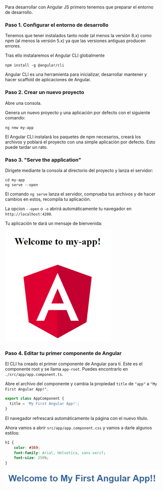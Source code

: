 Para desarrollar con Angular JS primero tenemos que preparar el entorno de desarrollo.

### Paso 1. Configurar el entorno de desarrollo

Tenemos que tener instalados tanto node (al menos la versión 8.x) como npm (al menos la versión 5.x) ya que las versiones antiguas producen errores.

Tras ello instalaremos el Angular CLI globalmente

`npm install -g @angular/cli`

Angular CLI es una herramienta para inicializar, desarrollar mantener y hacer scaffold de aplicaciones de Angular.

### Paso 2. Crear un nuevo proyecto

Abre una consola.

Genera un nuevo proyecto y una aplicación por defecto con el siguiente comando:

`ng new my-app`

El Angular CLI instalará los paquetes de npm necesarios, creará los archivos y poblará el proyecto con una simple aplicación por defecto. Esto puede tardar un rato.

### Paso 3. "Serve the application"

Dirigete mediante la consola al directorio del proyecto y lanza el servidor:

```
cd my-app
ng serve --open
```

El comando `ng serve` lanza el servidor, comprueba tus archivos y de hacer cambios en estos, recompila tu aplicación.

La opcion `--open` o `-o` abrirá automáticamente tu navegador en `http://localhost:4200`.

Tu aplicación te dará un mensaje de bienvenida:

![Bienvenido a la aplicación](https://github.com/feroviedofernandez/AngularJS/blob/develop/Tutorial/Resources/bienvenido.PNG)

### Paso 4. Editar tu primer componente de Angular

El CLI ha creado el primer componente de Angular para ti. Este es el componente root y se llama `app-root`. Puedes encontrarlo en `./src/app/app.component.ts`.

Abre el archivo del componente y cambia la propiedad `title` de `"app"` a `"My First Angular App!"`.

```typescript
export class AppComponent {
  title = 'My First Angular App!';
}
```

El navegador refrescará automáticamente la página con el nuevo título.

Ahora vamos a abrir `src/app/app.component.css` y vamos a darle algunos estilos:

```css
h1 {
    color: #369;
    font-family: Arial, Helvetica, sans-serif;
    font-size: 250%;
}
```

![Estilos h1](https://github.com/feroviedofernandez/AngularJS/blob/develop/Tutorial/Resources/bienvenido2.PNG)

